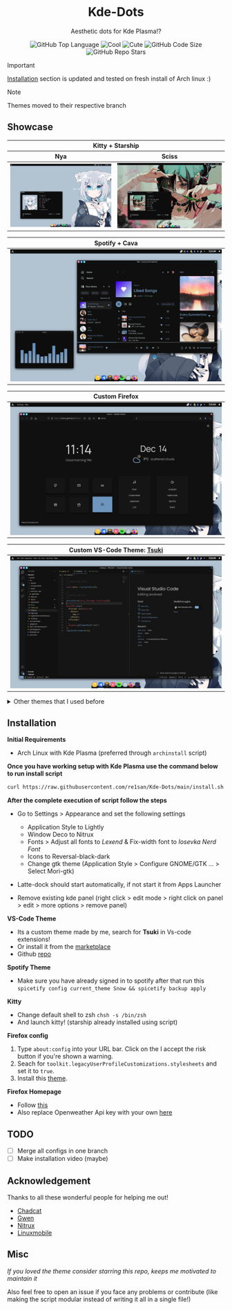 
<div align="center">
  <h1> Kde-Dots </h1>
  <p> Aesthetic dots for Kde Plasma!?</p>
</div>

<div align="center">

![GitHub Top Language](https://img.shields.io/github/issues/re1san/Kde-Configs?color=6d92bf&style=for-the-badge)
![Cool](https://img.shields.io/badge/WM-Kwin-da696f?style=for-the-badge)
![Cute](https://img.shields.io/badge/Cute-Yes-c585cf?style=for-the-badge)
![GitHub Code Size](https://img.shields.io/github/languages/code-size/re1san/Kde-Configs?color=e1b56a&style=for-the-badge)
![GitHub Repo Stars](https://img.shields.io/github/stars/re1san/Kde-Configs?color=74be88&style=for-the-badge)

</div>

> [!Important]
> <a href="#installation">Installation</a> section is updated and tested on fresh install of Arch linux :)

> [!Note]
> Themes moved to their respective branch

## Showcase
<!-- | <b>Kitty + Starship</b>                                                                                                  |
| -------------------------------------------------------------------------------------------------------------------- |
| <a href="https://github.com/re1san/Kde-Dots/tree/nya"><img src=".github/assests/1.png"  alt="nya"></a>                 | -->
<table>
  <thead>
    <tr>
      <th colspan=2 style="text-align: center">Kitty + Starship</th>
    </tr>
    <tr>
      <th style="text-align: center">Nya</th>
      <th style="text-align: center">Sciss</th>
    </tr>
  </thead>
  <tbody>
    <tr>
      <td>
        <a href="https://github.com/re1san/Kde-Dots/tree/nya"><img src=".github/assests/nya.png"  alt="nya"></a>
      </td>
      <td>
        <a href="https://github.com/re1san/Kde-Dots/tree/nya"><img src=".github/assests/sciss.png"  alt="sciss"></a>
      </td>
    </tr>
  </tbody>
</table>

<table>
  <thead>
    <tr>
      <th style="text-align: center">
        Spotify + Cava
      </th>
    </tr>
  </thead>
  <tbody>
    <td>
      <a href="https://github.com/re1san/Kde-Dots/tree/nya"><img src=".github/assests/2.png"  alt="nya">
    </td>
  </tbody>
</table>

<table>
  <thead>
    <tr>
      <th style="text-align: center">
        Custom Firefox
      </th>
    </tr>
  </thead>
  <tbody>
    <td>
      <a href="https://github.com/re1san/Kde-Dots/tree/nya"><img src=".github/assests/3.png"  alt="nya">
    </td>
  </tbody>
</table>

<table>
  <thead>
    <tr>
      <th style="text-align: center">
        Custom VS-Code Theme: <a href="https://github.com/re1san/Tsuki">Tsuki</a>
      </th>
    </tr>
  </thead>
  <tbody>
    <td>
      <a href="https://github.com/re1san/Kde-Dots/tree/nya"><img src=".github/assests/4.png"  alt="nya">
    </td>
  </tbody>
</table>

<!-- | <b>Spotify + Cava</b>                                                                                                  |
| -------------------------------------------------------------------------------------------------------------------- |
| <a href="https://github.com/re1san/Kde-Dots/tree/nya"><img src=".github/assests/2.png"  alt="nya"></a>                 | -->

<!-- | <b>Custom Firefox</b>                                                                                                  |
| -------------------------------------------------------------------------------------------------------------------- |
| <a href="https://github.com/re1san/Kde-Dots/tree/nya"><img src=".github/assests/3.png"  alt="nya"></a>                 |

| <b>Custom VS-CODE Theme: <a href="https://github.com/re1san/Tsuki">Tsuki</a></b>                                                                                                  | -->
<!-- | -------------------------------------------------------------------------------------------------------------------- |
| <a href="https://github.com/re1san/Kde-Dots/tree/nya"><img src=".github/assests/4.png"  alt="nya"></a>                 | -->

<details><summary>Other themes that I used before</summary>

| <b>Mori森</b>                                                                                                  |
| -------------------------------------------------------------------------------------------------------------------- |
| <a href="https://github.com/re1san/Kde-Dots/tree/mori"><img src=".github/assests/mori.png"  alt="mori"></a>                 |

| <b> Havana </b>                                                                                                      |
| -------------------------------------------------------------------------------------------------------------------- |
| <a href="https://github.com/re1san/Kde-Dots/tree/havana"><img src="https://raw.githubusercontent.com/re1san/Kde-Configs/havana/.github/assests/S1.png"  alt="havana"></a>     |

| <b> Nx-Desktop </b>                                                                                                  |
| -------------------------------------------------------------------------------------------------------------------- |
| <a href="https://github.com/re1san/Kde-Dots/tree/nx-desk"><img src="https://github.com/re1san/Kde-Configs/raw/nx-desk/.github/assests/nx.png"  alt="nx-desk"></a>   |

</details>

## Installation

**Initial Requirements**
* Arch Linux with Kde Plasma (preferred through `archinstall` script)

**Once you have working setup with Kde Plasma use the command below to run install script**
 ```bash
curl https://raw.githubusercontent.com/re1san/Kde-Dots/main/install.sh -o install.sh && chmod +x install.sh && ./install.sh 2>&1 | tee log.txt
 ```
**After the complete execution of script follow the steps**

* Go to Settings > Appearance and set the following settings
  * Application Style to Lightly
  * Window Deco to Nitrux
  * Fonts > Adjust all fonts to *Lexend* & Fix-width font to *Iosevka Nerd Font*
  * Icons to Reversal-black-dark
  * Change gtk theme (Application Style > Configure GNOME/GTK ... > Select Mori-gtk)

* Latte-dock should start automatically, if not start it from Apps Launcher
* Remove existing kde panel (right click > edit mode > right click on panel > edit > more options > remove panel)
 
**VS-Code Theme**
* Its a custom theme made by me, search for **Tsuki** in Vs-code extensions!
* Or install it from the [marketplace](https://marketplace.visualstudio.com/items?itemName=re1san.tsuki)
* Github [repo](https://github.com/re1san/Tsuki)

**Spotify Theme**
* Make sure you have already signed in to spotify after that run this `spicetify config current_theme Snow && spicetify backup apply`

**Kitty**
* Change default shell to zsh `chsh -s /bin/zsh`
* And launch kitty! (starship already installed using script)

**Firefox config**
1. Type `about:config` into your URL bar. Click on the I accept the risk button if you're shown a warning.
2. Seach for `toolkit.legacyUserProfileCustomizations.stylesheets` and set it to `true`.
3. Install this [theme](https://addons.mozilla.org/en-US/firefox/addon/simplerentfox/).

**Firefox Homepage**
* Follow [this](https://github.com/re1san/Bento)
* Also replace Openweather Api key with your own [here](https://github.com/re1san/Bento/blob/72c8c0bac309bd725c58d21ff524382c684f8951/config.js#L29)

## TODO
- [ ] Merge all configs in one branch 
- [ ] Make installation video (maybe)

## Acknowledgement

Thanks to all these wonderful people for helping me out!

* [Chadcat](https://github.com/chadcat7)
* [Gwen](https://github.com/elythh)
* [Nitrux](https://github.com/Nitrux)
* [Linuxmobile](https://github.com/linuxmobile)

## Misc

*If you loved the theme consider starring this repo, keeps me motivated to maintain it*

Also feel free to open an issue if you face any problems or contribute (like making the script modular instead of writing it all in a single file!)
